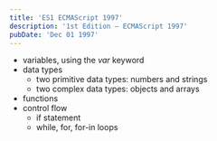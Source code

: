 ```yaml
---
title: 'ES1 ECMAScript 1997'
description: '1st Edition – ECMAScript 1997'
pubDate: 'Dec 01 1997'
---
```


- variables, using the <i>var</i> keyword
- data types
  - two primitive data types: numbers and strings
  - two complex data types: objects and arrays
- functions
- control flow
  - if statement
  - while, for, for-in loops
